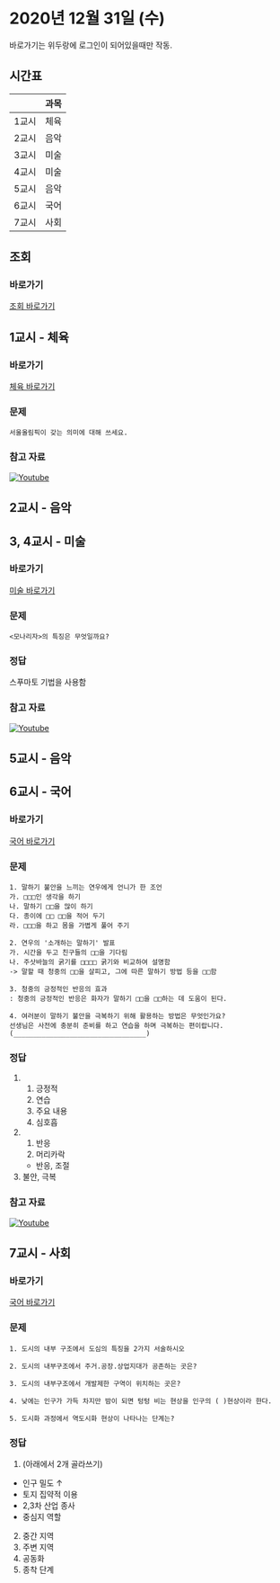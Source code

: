 # 2020년 12월 31일 (수)

바로가기는 위두랑에 로그인이 되어있을때만 작동.

## 시간표
|    |과목|
|----|---|
|1교시|체육|
|2교시|음악|
|3교시|미술|
|4교시|미술|
|5교시|음악|
|6교시|국어|
|7교시|사회|

## 조회
### 바로가기
[조회 바로가기](https://rang.edunet.net/class/G000364114/classNotifyView.do?pageNo=1&notifySequence=304976)

## 1교시 - 체육
### 바로가기
[체육 바로가기](https://rang.edunet.net/class/G000363883/hmwkppList.do?hmwkSeq=747979&hmwkTypeCd=ALL)
### 문제
```
서울올림픽이 갖는 의미에 대해 쓰세요.
```
### 참고 자료
[![Youtube](http://img.youtube.com/vi/IdlmDxfPdgQ/0.jpg)](https://www.youtube.com/embed/IdlmDxfPdgQ "Youtube")

## 2교시 - 음악
<!--
### 바로가기
[음악 바로가기](https://rang.edunet.net/class/G000372933/hmwkppList.do?hmwkSeq=000000&hmwkTypeCd=ALL)
### 문제
```
```
### 정답
### 참고 자료
[![Youtube](http://img.youtube.com/vi/ㅁㅁㅁㅁㅁ/0.jpg)](https://www.youtube.com/embed/ㅁㅁㅁㅁㅁ "Youtube")
-->

## 3, 4교시 - 미술
### 바로가기
[미술 바로가기](https://rang.edunet.net/class/G000360707/hmwkppList.do?hmwkSeq=749706&hmwkTypeCd=ALL)
### 문제
```
<모나리자>의 특징은 무엇일까요?
```
### 정답
스푸마토 기법을 사용함
### 참고 자료
[![Youtube](http://img.youtube.com/vi/PPe6Bf57KoE/0.jpg)](https://www.youtube.com/embed/PPe6Bf57KoE "Youtube")

## 5교시 - 음악
<!--
### 바로가기
[음악 바로가기](https://rang.edunet.net/class/G000372933/hmwkppList.do?hmwkSeq=000000&hmwkTypeCd=ALL)
### 문제
```
```
### 정답
### 참고 자료
[![Youtube](http://img.youtube.com/vi/ㅁㅁㅁㅁㅁ/0.jpg)](https://www.youtube.com/embed/ㅁㅁㅁㅁㅁ "Youtube")
-->

## 6교시 - 국어
### 바로가기
[국어 바로가기](https://rang.edunet.net/class/G000323851/hmwkppList.do?hmwkSeq=755647&hmwkTypeCd=ALL)
### 문제 
```
1. 말하기 불안을 느끼는 연우에게 언니가 한 조언
가. □□□인 생각을 하기
나. 말하기 □□을 많이 하기
다. 종이에 □□ □□을 적어 두기
라. □□□을 하고 몸을 가볍게 풀어 주기

2. 연우의 '소개하는 말하기' 발표
가. 시간을 두고 친구들의 □□을 기다림
나. 주삿바늘의 굵기를 □□□□ 굵기와 비교하여 설명함
-> 말할 때 청중의 □□을 살피고, 그에 따른 말하기 방법 등을 □□함

3. 청중의 긍정적인 반응의 효과
: 청중의 긍정적인 반응은 화자가 말하기 □□을 □□하는 데 도움이 된다.

4. 여러분이 말하기 불안을 극복하기 위해 활용하는 방법은 무엇인가요?
선생님은 사전에 충분히 준비를 하고 연습을 하며 극복하는 편이랍니다.
(_________________________________)
```
### 정답
1. 1. 긍정적
   2. 연습
   3. 주요 내용
   4. 심호흡
2. 1. 반응
   2. 머리카락
   - 반응, 조절
3. 불안, 극복
### 참고 자료
[![Youtube](http://img.youtube.com/vi/Kf92YLmBa-U/0.jpg)](https://www.youtube.com/embed/Kf92YLmBa-U "Youtube")

## 7교시 - 사회
### 바로가기
[국어 바로가기](https://rang.edunet.net/class/G000328284/hmwkppList.do?hmwkSeq=750574&hmwkTypeCd=ALL)
### 문제
```
1. 도시의 내부 구조에서 도심의 특징을 2가지 서술하시오

2. 도시의 내부구조에서 주거.공장.상업지대가 공존하는 곳은?

3. 도시의 내부구조에서 개발제한 구역이 위치하는 곳은?

4. 낮에는 인구가 가득 차지만 밤이 되면 텅텅 비는 현상을 인구의 ( )현상이라 한다.

5. 도시화 과정에서 역도시화 현상이 나타나는 단계는?
```
### 정답
1. (아래에서 2개 골라쓰기)
- 인구 밀도 ↑
- 토지 집약적 이용
- 2,3차 산업 종사
- 중심지 역할
2. 중간 지역
3. 주변 지역
4. 공동화
5. 종착 단계
